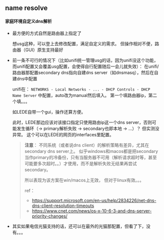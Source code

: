 

## name resolve

#### 家庭环境自定义dns解析

* 最方便的方式自然是路由器上指定了

  想usg这种，可以登上去修改配置，满足自定义的需求。 但操作相对不便，路由器（GUI）原生支持最好

* 前一条不可行的情况下（比如unifi统一管理usg的话，因为unifi没这个功能，而unifi配置又会覆盖usg配置，会使得自行配置随后一会儿就失效）： 在unifi/路由器那配置secondary dns指向自建dns server（如dnsmasq），然后在自建dns中配置

  unifi在： `NETWORKS - Local Networks - ... - DHCP Controls - DHCP Name Server` 中配置，auto改为manual然后填入。 第一个填路由器ip，第二个填。。。

  如LEDE自带一个gui，操作还算方便。

  此时，LEDE那边应该对该接口指定只使用路由ip这一个dns server，否则可能发生循环（-> primary解析失败 -> secondary也即本地 -> ...）？  但实测没异常。
  这个可以在LEDE的网页的interfaces里配置。

  > **注意**： 不同系统（或者说dns client）的解析策略有差异，尤其在secondary dns server上。 似乎windows和macos都是把secondary当作primary的冷备份，只有当服务器不可用（解析请求超时等，甚至可能要多次超时。。）才使用，而不是解析失败无结果再尝试secondary。 
  >
  > 所以表现为该方案在win/macos上无效， 但对于linux有效。。。
  >
  > ref：
  >
  > * https://support.microsoft.com/en-us/help/2834226/net-dns-dns-client-resolution-timeouts
  > * https://www.cnet.com/news/os-x-10-6-3-and-dns-server-priority-changes/

* 其实如果电信光猫支持的话，还可以在最外的光猫那配置，但看了下，没有。。。







